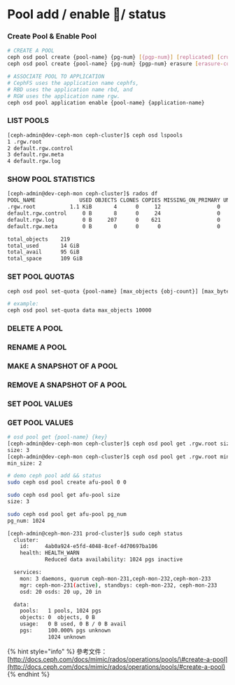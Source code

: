 # Pool add / enable / status

### Create Pool & Enable Pool

```bash
# CREATE A POOL
ceph osd pool create {pool-name} {pg-num} [{pgp-num}] [replicated] [crush-rule-name] [expected-num-objects]
ceph osd pool create {pool-name} {pg-num} {pgp-num} erasure [erasure-code-profile] [crush-rule-name] [expected_num_objects]

# ASSOCIATE POOL TO APPLICATION
# CephFS uses the application name cephfs, 
# RBD uses the application name rbd, and 
# RGW uses the application name rgw.
ceph osd pool application enable {pool-name} {application-name}
```

### LIST POOLS

```bash
[ceph-admin@dev-ceph-mon ceph-cluster]$ ceph osd lspools
1 .rgw.root
2 default.rgw.control
3 default.rgw.meta
4 default.rgw.log
```

### SHOW POOL STATISTICS

```bash
[ceph-admin@dev-ceph-mon ceph-cluster]$ rados df
POOL_NAME              USED OBJECTS CLONES COPIES MISSING_ON_PRIMARY UNFOUND DEGRADED RD_OPS      RD WR_OPS    WR
.rgw.root           1.1 KiB       4      0     12                  0       0        0     12   8 KiB      4 4 KiB
default.rgw.control     0 B       8      0     24                  0       0        0      0     0 B      0   0 B
default.rgw.log         0 B     207      0    621                  0       0        0 445891 435 MiB 297136   0 B
default.rgw.meta        0 B       0      0      0                  0       0        0      0     0 B      0   0 B

total_objects    219
total_used       14 GiB
total_avail      95 GiB
total_space      109 GiB
```

### SET POOL QUOTAS

```bash
ceph osd pool set-quota {pool-name} [max_objects {obj-count}] [max_bytes {bytes}]

# example:
ceph osd pool set-quota data max_objects 10000
```

### DELETE A POOL



### RENAME A POOL



### MAKE A SNAPSHOT OF A POOL



### REMOVE A SNAPSHOT OF A POOL



### SET POOL VALUES



### GET POOL VALUES

```bash
# osd pool get {pool-name} {key}
[ceph-admin@dev-ceph-mon ceph-cluster]$ ceph osd pool get .rgw.root size
size: 3
[ceph-admin@dev-ceph-mon ceph-cluster]$ ceph osd pool get .rgw.root min_size
min_size: 2
```

```bash
# demo ceph pool add && status
sudo ceph osd pool create afu-pool 0 0

sudo ceph osd pool get afu-pool size
size: 3

sudo ceph osd pool get afu-pool pg_num
pg_num: 1024

[ceph-admin@ceph-mon-231 prod-cluster]$ sudo ceph status
  cluster:
    id:     4ab0a924-e5fd-4048-8cef-4d70697ba106
    health: HEALTH_WARN
            Reduced data availability: 1024 pgs inactive

  services:
    mon: 3 daemons, quorum ceph-mon-231,ceph-mon-232,ceph-mon-233
    mgr: ceph-mon-231(active), standbys: ceph-mon-232, ceph-mon-233
    osd: 20 osds: 20 up, 20 in

  data:
    pools:   1 pools, 1024 pgs
    objects: 0  objects, 0 B
    usage:   0 B used, 0 B / 0 B avail
    pgs:     100.000% pgs unknown
             1024 unknown
```

{% hint style="info" %}
參考文件：  
[http://docs.ceph.com/docs/mimic/rados/operations/pools/\#create-a-pool](http://docs.ceph.com/docs/mimic/rados/operations/pools/#create-a-pool)​
{% endhint %}




